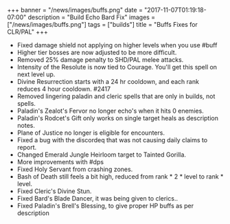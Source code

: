 +++
banner = "/news/images/buffs.png"
date = "2017-11-07T01:19:18-07:00"
description = "Build Echo Bard Fix"
images = ["/news/images/buffs.png"]
tags = ["builds"]
title = "Buffs Fixes for CLR/PAL"
+++
* Fixed damage shield not applying on higher levels when you use #buff
* Higher tier bosses are now adjusted to be more difficult.
* Removed 25% damage penalty to SHD/PAL melee attacks.
* Intensity of the Resolute is now tied to Courage. You'll get this spell on next level up.
* Divine Resurrection starts with a 24 hr cooldown, and each rank reduces 4 hour cooldown. #2417
* Removed lingering paladin and cleric spells that are only in builds, not spells.
* Paladin's Zealot's Fervor no longer echo's when it hits 0 enemies.
* Paladin's Rodcet's Gift only works on single target heals as description notes.
* Plane of Justice no longer is eligible for encounters.
* Fixed a bug with the discordeq that was not causing daily claims to report.
* Changed Emerald Jungle Heirloom target to Tainted Gorilla.
* More improvements with #dps
* Fixed Holy Servant from crashing zones.
* Bash of Death still feels a bit high, reduced from rank * 2 * level to rank * level.
* Fixed Cleric's Divine Stun.
* Fixed Bard's Blade Dancer, it was being given to clerics..
* Fixed Paladin's Brell's Blessing, to give proper HP buffs as per description
<!--more-->